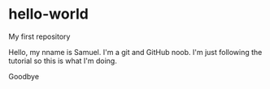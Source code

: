 # hello-world
My first repository

Hello, my nname is Samuel. I'm a git and GitHub noob. I'm just following the tutorial so this is what I'm doing.

Goodbye
